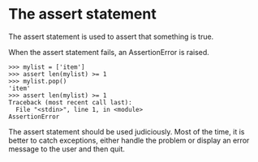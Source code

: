 # The assert statement

The assert statement is used to assert that something is true.

When the assert statement fails, an AssertionError is raised.

~~~
>>> mylist = ['item']
>>> assert len(mylist) >= 1
>>> mylist.pop()
'item'
>>> assert len(mylist) >= 1
Traceback (most recent call last):
  File "<stdin>", line 1, in <module>
AssertionError
~~~

The assert statement should be used judiciously. Most of the time, it is better to catch exceptions, either handle the problem or display an error message to the user and then quit.




